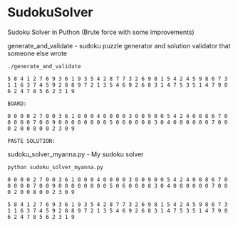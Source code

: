 # SudokuSolver
Sudoku Solver in Puthon (Brute force with some improvements)

generate_and_validate - sudoku puzzle generator and solution validator that someone else wrote

```
./generate_and_validate 

5 8 4 1 2 7 6 9 3 6 1 9 3 5 4 2 8 7 7 3 2 6 9 8 1 5 4 2 4 5 9 8 6 7 3 1 1 6 3 7 4 5 9 2 8 8 9 7 2 1 3 5 4 6 9 2 6 8 3 1 4 7 5 3 5 1 4 7 9 8 6 2 4 7 8 5 6 2 3 1 9 

BOARD:

0 0 0 0 2 7 0 0 3 6 1 0 0 0 4 0 0 0 0 3 0 0 9 0 0 5 4 2 4 0 0 8 6 7 0 0 0 0 0 7 0 0 9 0 0 0 0 0 0 0 0 5 0 6 0 0 0 8 3 0 4 0 0 0 0 0 0 7 0 0 0 2 0 0 8 0 0 2 3 0 9

PASTE SOLUTION:
```


sudoku_solver_myanna.py - My sudoku solver

```
python sudoku_solver_myanna.py 

0 0 0 0 2 7 0 0 3 6 1 0 0 0 4 0 0 0 0 3 0 0 9 0 0 5 4 2 4 0 0 8 6 7 0 0 0 0 0 7 0 0 9 0 0 0 0 0 0 0 0 5 0 6 0 0 0 8 3 0 4 0 0 0 0 0 0 7 0 0 0 2 0 0 8 0 0 2 3 0 9

5 8 4 1 2 7 6 9 3 6 1 9 3 5 4 2 8 7 7 3 2 6 9 8 1 5 4 2 4 5 9 8 6 7 3 1 1 6 3 7 4 5 9 2 8 8 9 7 2 1 3 5 4 6 9 2 6 8 3 1 4 7 5 3 5 1 4 7 9 8 6 2 4 7 8 5 6 2 3 1 9
```

